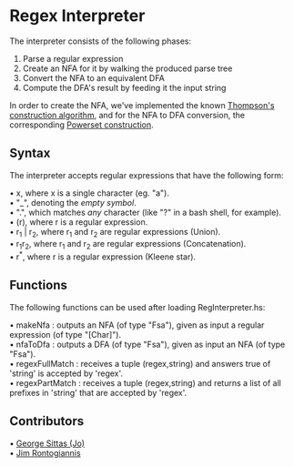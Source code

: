 # Regex Interpreter

The interpreter consists of the following phases:

1. Parse a regular expression
2. Create an NFA for it by walking the produced parse tree
3. Convert the NFA to an equivalent DFA
4. Compute the DFA's result by feeding it the input string

In order to create the NFA, we've implemented the known [Thompson's construction algorithm](https://en.wikipedia.org/wiki/Thompson%27s_construction),
and for the NFA to DFA conversion, the corresponding [Powerset construction](https://en.wikipedia.org/wiki/Powerset_construction).

## Syntax

The interpreter accepts regular expressions that have the following form:

• x, where x is a single character (eg. "a").\
• "\_", denoting the _empty symbol_.\
• ".", which matches _any_ character (like "?" in a bash shell, for example).\
• (r), where r is a regular expression.\
• r<sub>1</sub> | r<sub>2</sub>, where r<sub>1</sub> and r<sub>2</sub> are regular expressions (Union).\
• r<sub>1</sub>r<sub>2</sub>, where r<sub>1</sub> and r<sub>2</sub> are regular expressions (Concatenation).\
• r<sup>*</sup>, where r is a regular expression (Kleene star).

## Functions

The following functions can be used after loading RegInterpreter.hs:

• makeNfa : outputs an NFA (of type "Fsa"), given as input a regular expression (of type "[Char]").\
• nfaToDfa : outputs a DFA (of type "Fsa"), given as input an NFA (of type "Fsa").\
• regexFullMatch : receives a tuple (regex,string) and answers true of 'string' is accepted by 'regex'.\
• regexPartMatch : receives a tuple (regex,string) and returns a list of all prefixes in 'string' that are accepted by 'regex'.

## Contributors

• [George Sittas (Jo)](https://github.com/GeorgeSittas)\
• [Jim Rontogiannis](https://github.com/rondojim)
